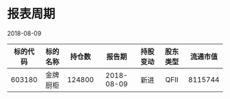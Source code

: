# 报表周期 

2018-08-09

| 标的代码 | 标的名称 | 持仓数 | 报告期 | 持股变动 | 股东类型 | 流通市值 |
|:--:|:--:|:--:|:--:|:--:|:--:|:--:|
|603180|金牌厨柜|124800|2018-08-09|新进|QFII|8115744|